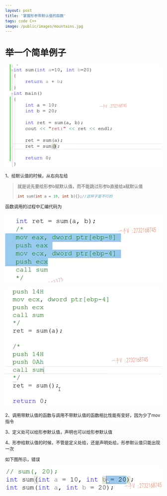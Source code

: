 ```yaml
---
layout: post
title: '掌握形参带默认值的函数'
tags: code C++
image: /public/images/mountains.jpg
---
```


# 举一个简单例子

![image-20230924193223385](../../public/images/C++/2023-11-24_9/image-20230924193223385.png)

1、给默认值的时候，从右向左给

> 就是说先要给形参b赋默认值，而不能跳过形参b直接给a赋默认值
>
> ```c++
> int sum(int a = 10, int b){};//这样子是不行的
> ```

函数调用的过程中汇编代码为

![image-20230924205216421](../../public/images/C++/2023-11-24_9/image-20230924205216421.png)

![image-20230924205328067](../../public/images/C++/2023-11-24_9/image-20230924205328067.png)

2、调用带默认值的函数与调用不带默认值的函数相比性能有变好，因为少了mov指令

3、定义处可以给形参默认值，声明也可以给形参默认值

4、形参给默认值的时候，不管是定义处给，还是声明处给，形参默认值只能出现一次

如下图所示，错误

![image-20230924205914174](../../public/images/C++/2023-11-24_9/image-20230924205914174.png)
